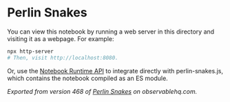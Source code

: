# Perlin Snakes

You can view this notebook by running a web server in this directory and
visiting it as a webpage. For example:

```sh
npx http-server
# Then, visit http://localhost:8080.
```

Or, use the [Notebook Runtime API](https://github.com/observablehq/notebook-runtime) to
integrate directly with perlin-snakes.js, which contains the notebook compiled as an
ES module.

*Exported from version 468 of [Perlin Snakes](https://observablehq.com/@bensimonds/perlin-snakes) on observablehq.com.*